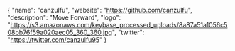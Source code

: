 {
  "name": "canzulfu",
  "website": "https://github.com/canzulfu",
  "description": "Move Forward",
  "logo": "https://s3.amazonaws.com/keybase_processed_uploads/8a87a51a1056c508bb76f59a020aec05_360_360.jpg",
  "twitter": "https://twitter.com/canzulfu95"
}
